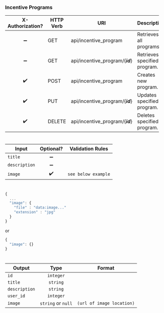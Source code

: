 ### **Incentive Programs**

X-Authorization?   | HTTP Verb | URI                                                     | Description
:----------------: | --------- | ------------------------------------------------------- | ----------------------------------------------------
:heavy_minus_sign: | GET       | api/incentive_program                                   | Retrieves all programs.
:heavy_minus_sign: | GET       | api/incentive_program/{***id***}                        | Retrieves specified program.
:heavy_check_mark: | POST      | api/incentive_program                                   | Creates new program.
:heavy_check_mark: | PUT       | api/incentive_program/{***id***}                        | Updates specified program.
:heavy_check_mark: | DELETE    | api/incentive_program/{***id***}                        | Deletes specified program.

#
Input         | Optional?          | Validation Rules
------------- | :----------------: | ----------------
`title`       | :heavy_minus_sign: | 
`description` | :heavy_minus_sign: |
`image`       | :heavy_check_mark: | `see below example`

#
```javascript
{
  ...
  "image": {
    "file" : "data:image..."
    "extension" : "jpg"
  }
}
```
or
```javascript
{
  "image": {}
}
```

#
Output        | Type               | Format
------------- | :----------------: | ------------------------
`id`          | `integer`          |
`title`       | `string`           |
`description` | `string`           |
`user_id`     | `integer`          |
`image`       | `string` or `null` | `(url of image location)`
